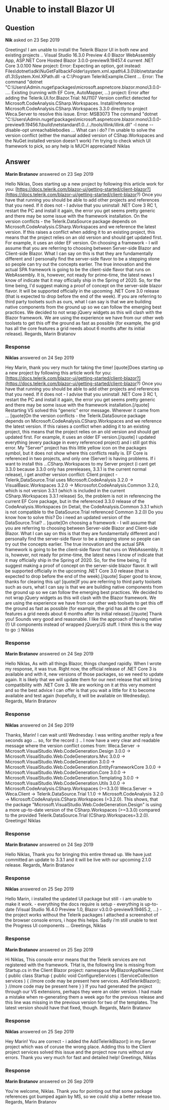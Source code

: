 # Unable to install Blazor UI

## Question

**Nik** asked on 23 Sep 2019

Greetings! I am unable to install the Telerik Blazor UI in both new and existing projects .. Visual Studio 16.3.0 Preview 4.0 Blazor WebAssembly App, ASP.NET Core Hosted Blazor 3.0.0-preview9.19457.4 current .NET Core 3.0.100 New project: Error: Expecting an option, got instead: Files\dotnet\sdk\NuGetFallbackFolder\system.xml.xpath\4.3.0\lib\netstandard1.3\System.Xml.XPath.dll -a C:\Program TelerikExample.Client ... Error: The command "dotnet "C:\Users\Admin\.nuget\packages\microsoft.aspnetcore.blazor.mono\3.0.0- .... Existing (running with EF Core, AutoMapper, ...) project: Error after adding the Telerik.UI.for.Blazor.Trial: NU1107 Version conflict detected for Microsoft.CodeAnalysis.CSharp.Workspaces. Install/reference Microsoft.CodeAnalysis.CSharp.Workspaces 3.3.0 directly to project Weca.Server to resolve this issue. Error: MSB3073 The command "dotnet "C:\Users\Admin\.nuget\packages\microsoft.aspnetcore.blazor.mono\3.0.0-preview9.19456.1\build\netstandard1.0\../../tools/illink/illink.dll" -l none --disable-opt unreachablebodies ... What can i do? I'm unable to solve the version conflict (either the manual added version of CShap.Workspaces and the NuGet installed version doesn't work) I'm trying to check which UI framework to pick, so any help is MUCH appreciated! Niklas

## Answer

**Marin Bratanov** answered on 23 Sep 2019

Hello Niklas, Does starting up a new project by following this article work for you: [https://docs.telerik.com/blazor-ui/getting-started/client-blazor?](https://docs.telerik.com/blazor-ui/getting-started/client-blazor?) Once you have that running you should be able to add other projects and references that you need. If it does not - I advise that you uninstall .NET Core 3 RC 1, restart the PC and install it again, the error you get seems pretty generic and there may be some issue with the framework installation. On the version conflicts - the Telerik.DataSource package depends on Microsoft.CodeAnalysis.CSharp.Workspaces and we reference the latest version. If this raises a conflict when adding it to an existing project, this means that the project relies on an old version and should get updated first. For example, it uses an older EF version. On choosing a framework - I will assume that you are referring to choosing between Server-side Blazor and Client-side Blazor. What I can say on this is that they are fundamentally different and I personally find the server-side flavor to be a stepping stone so people can try out the concepts earlier. The true innovation and the actual SPA framework is going to be the client-side flavor that runs on WebAssembly. It is, however, not ready for prime-time, the latest news I know of indicate that it may officially ship in the Spring of 2020. So, for the time being, I'd suggest making a proof of concept on the server-side blazor flavor. It will be supported officially in the upcoming .NET Core 3.0 release (that is expected to drop before the end of the week). If you are referring to third party toolsets such as ours, what I can say is that we are building native components from the ground up so we can follow the emerging best practices. We decided to not wrap jQuery widgets as this will clash with the Blazor framework. We are using the experience we have from our other web toolsets to get this off the ground as fast as possible (for example, the grid has all the core features a grid needs about 6 months after its initial release). Regards, Marin Bratanov

### Response

**Niklas** answered on 24 Sep 2019

Hey Marin, thank you very much for taking the time! [quote]Does starting up a new project by following this article work for you: [https://docs.telerik.com/blazor-ui/getting-started/client-blazor?](https://docs.telerik.com/blazor-ui/getting-started/client-blazor?) Once you have that running you should be able to add other projects and references that you need. If it does not - I advise that you uninstall .NET Core 3 RC 1, restart the PC and install it again, the error you get seems pretty generic and there may be some issue with the framework installation.[/quote] Restarting VS solved this "generic" error message. Wherever it came from ... [quote]On the version conflicts - the Telerik.DataSource package depends on Microsoft.CodeAnalysis.CSharp.Workspaces and we reference the latest version. If this raises a conflict when adding it to an existing project, this means that the project relies on an old version and should get updated first. For example, it uses an older EF version.[/quote] I updated everything (every package in every referenced project) and i still got this error. My "Server" project has this little yellow icon on the packages symbol, but it does not show where this conflicts really is. EF Core is referenced in two projects, and only one (Server) is having problems. If i want to install this ...CSharp.Workspaces to my Server project (i cant get 3.3.0 because 3.3.0 only has prereleases, 3.3.1 is the current normal release), i get another version conflict: Client project - Telerik,DataSource.Trial uses Microsoft.CodeAnalysis 3.2.0 -> VisualBasic.Workspaces 3.2.0 -> Microsofot.CodeAnalysis.Common 3.2.0, which is not version 3.3.1 (which is included in the current CSharp.Workspaces 3.3.1 release) So, the problem is not in referencing the current EF Core package, but in the referenced 3.3.0 release of the CodeAnalysis.Workspaces (in Detail, the CodeAnalysis.Common 3.3.1 which is not compatible to the DataSource.Trial referenced Common 3.2.0) Do you know how to solve this? Do i need an updated version of the DataSource.Trial? .. [quote]On choosing a framework - I will assume that you are referring to choosing between Server-side Blazor and Client-side Blazor. What I can say on this is that they are fundamentally different and I personally find the server-side flavor to be a stepping stone so people can try out the concepts earlier. The true innovation and the actual SPA framework is going to be the client-side flavor that runs on WebAssembly. It is, however, not ready for prime-time, the latest news I know of indicate that it may officially ship in the Spring of 2020. So, for the time being, I'd suggest making a proof of concept on the server-side blazor flavor. It will be supported officially in the upcoming .NET Core 3.0 release (that is expected to drop before the end of the week).[/quote] Super good to know, thanks for clearing this up! [quote]If you are referring to third party toolsets such as ours, what I can say is that we are building native components from the ground up so we can follow the emerging best practices. We decided to not wrap jQuery widgets as this will clash with the Blazor framework. We are using the experience we have from our other web toolsets to get this off the ground as fast as possible (for example, the grid has all the core features a grid needs about 6 months after its initial release).[/quote] Thank you! Sounds very good and reasonable. I like the approach of having native (!) UI components instead of wrapped jQuery/JS stuff. I think this is the way to go :) Niklas

### Response

**Marin Bratanov** answered on 24 Sep 2019

Hello Niklas, As with all things Blazor, things changed rapidly. When I wrote my response, it was true. Right now, the official release of .NET Core 3 is available and with it, new versions of those packages, so we need to update again. It is likely that we will update them for our next release that will bring compatibility with .NET Core 3. We are working on it at this very moment and so the best advice I can offer is that you wait a little for it to become available and test again (hopefully, it will be available on Wednesday). Regards, Marin Bratanov

### Response

**Niklas** answered on 24 Sep 2019

Thanks, Marin! I can wait until Wednesday. I was writing another reply a few seconds ago ... so, for the record :) .. I now have a very clear and readable message where the version conflict comes from: Weca.Server -> Microsoft.VisualStudio.Web.CodeGeneration.Design 3.0.0 -> Microsoft.VisualStudio.Web.CodeGenerators.Mvc 3.0.0 -> Microsoft.VisualStudio.Web.CodeGeneration 3.0.0 -> Microsoft.VisualStudio.Web.CodeGeneration.EntityFrameworkCore 3.0.0 -> Microsoft.VisualStudio.Web.CodeGeneration.Core 3.0.0 -> Microsoft.VisualStudio.Web.CodeGeneration.Templating 3.0.0 -> Microsoft.VisualStudio.Web.CodeGeneration.Utils 3.0.0 -> Microsoft.CodeAnalysis.CSharp.Workspaces (>=3.3.0) Weca.Server -> Weca.Client -> Telerik.DataSource.Trial 1.1.0 -> Microsoft.CodeAnalysis 3.2.0 -> Microsoft.CodeAnalysis.CSharp.Workspaces (=3.2.0). This shows, that the package "Microsoft.VisualStudio.Web.CodeGeneration.Design" is using a more up-to-date version of the CSharp.Workspaces (>=3.3.0) compared to the provided Telerik.DataSource.Trial (CSharp.Workspaces=3.2.0). Greetings! Niklas

### Response

**Marin Bratanov** answered on 24 Sep 2019

Hello Niklas, Thank you for bringing this entire thread up. We have just committed an update to 3.3.1 <PackageReference Include="Microsoft.CodeAnalysis" Version="3.3.1" /> <PackageReference Include="Microsoft.CodeAnalysis.CSharp" Version="3.3.1" /> and it will be live with our upcoming 2.1.0 release. Regards, Marin Bratanov

### Response

**Niklas** answered on 25 Sep 2019

Hello Marin, i installed the updated UI package but still - i am unable to make it work. - everything the docs require is setup - everything is up-to-date (Visual Studio 16.4.0 Preview 1.0, Blazor v3.0.0-preview9.19465.2, ...) - the project works without the Telerik packages I attached a screenshot of the browser console errors, i hope this helps. Sadly i'm still unable to test the Progress UI components ... Greetings, Niklas

### Response

**Marin Bratanov** answered on 25 Sep 2019

Hi Niklas, This console error means that the Telerik services are not registered with the framework. THat is, the following line is missing from Startup.cs in the Client Blazor project: namespace MyBlazorAppName.Client { public class Startup { public void ConfigureServices ( IServiceCollection services ) { //more code may be present here services. AddTelerikBlazor(); } //more code may be present here }
} If you had generated the project through our VS extensions, perhaps they were an older version. I had made a mistake when re-generating them a week ago for the previous release and this line was missing in the previous version for two of the templates. The latest version should have that fixed, though. Regards, Marin Bratanov

### Response

**Niklas** answered on 25 Sep 2019

Hey Marin! You are correct - i added the AddTelerikBlazor() in my Server project which was of coruse the wrong place. Adding this to the Client project services solved this issue and the project now runs without any errors. Thank you very much for fast and detailed help! Greetings, Niklas

### Response

**Marin Bratanov** answered on 26 Sep 2019

You're welcome, Niklas. Thank _you_ for pointing out that some package references got bumped again by MS, so we could ship a better release too. Regards, Marin Bratanov
